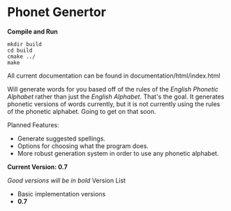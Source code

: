 # Phonet Genertor

**Compile and Run**
```
mkdir build
cd build
cmake ../
make
```

All current documentation can be found in documentation/html/index.html

Will generate words for you based off of the rules of the *English Phonetic Alphabet* rather than just the *English Alphabet*. That's the goal. It generates phonetic versions of words currently, but it is not currently using the rules of the phonetic alphabet. Going to get on that soon.

Planned Features:
- Generate suggested spellings.
- Options for choosing what the program does.
- More robust generation system in order to use any phonetic alphabet.

**Current Version: 0.7**

*Good versions will be in bold*
Version List
- Basic implementation versions
- **0.7**
